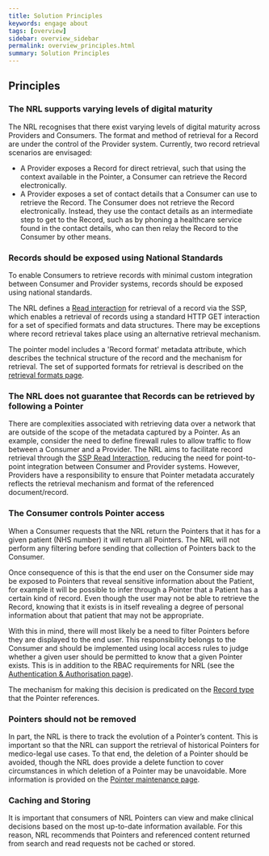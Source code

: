 ```yaml
---
title: Solution Principles
keywords: engage about
tags: [overview]
sidebar: overview_sidebar
permalink: overview_principles.html
summary: Solution Principles
---
```


## Principles

<!--
### The NRL defines a controlled scope around record retrieval

One of the key capabilities of the NRL is to provide enough context in a Pointer to allow a Consumer to retrieve the Record that it relates to. Clearly there are a myriad of different ways that data can be exposed for consumption and providing a context model that is capable of describing all of these options is a non-trivial task.  
With this complexity in mind the NRL has taken the decision to place some control around how Providers are expected to expose their Records if they are to be described by a Pointer.  
In the first instance the NRL mandates a single access mechanism; a HTTPS GET to retrieve a Record. Over time the ambition is that NRL will support other access mechanisms but in the short term the above restriction should be seen as a tactical solution designed to allow the NRL to concentrate on delivering value based on what is known today.
Clearly issuing a GET to retrieve a record is only one part of the task. Accessing records in a secure fashion is also an important consideration. Again, just as there are many ways to expose a Record, there are many ways to securely expose a Record. Taking a similar tack, the NRL is predicated around the principle of placing a degree of control over how Providers securely expose their Records for consumption via a Pointer. The mechanism that has been selected in the first instance is mutual authentication over HTTPS. More detail can be found in the security section. Again as with the control around the mechanism of Record retrieval, the NRL sees the use of mutual authentication as the initial offering, the ambition is to increase the supported security models as more information is gathered.
-->

### The NRL supports varying levels of digital maturity

The NRL recognises that there exist varying levels of digital maturity across Providers and Consumers. The format and method of retrieval for a Record are under the control of the Provider system. Currently, two record retrieval scenarios are envisaged:

- A Provider exposes a Record for direct retrieval, such that using the context available in the Pointer, a Consumer can retrieve the Record electronically. 
- A Provider exposes a set of contact details that a Consumer can use to retrieve the Record. The Consumer does not retrieve the Record electronically. Instead, they use the contact details as an intermediate step to get to the Record, such as by phoning a healthcare service found in the contact details, who can then relay the Record to the Consumer by other means.

### Records should be exposed using National Standards

To enable Consumers to retrieve records with minimal custom integration between Consumer and Provider systems, records should be exposed using national standards. 

The NRL defines a [Read interaction](retrieval_interaction_read.html) for retrieval of a record via the SSP, which enables a retrieval of records using a standard HTTP GET interaction for a set of specified formats and data structures. There may be exceptions where record retrieval takes place using an alternative retrieval mechanism. 

The pointer model includes a 'Record format' metadata attribute, which describes the technical structure of the record and the mechanism for retrieval. The set of supported formats for retrieval is described on the [retrieval formats page](retrieval_formats.html).

### The NRL does not guarantee that Records can be retrieved by following a Pointer

There are complexities associated with retrieving data over a network that are outside of the scope of the metadata captured by a Pointer. As an example, consider the need to define firewall rules to allow traffic to flow between a Consumer and a Provider. The NRL aims to facilitate record retrieval through the [SSP Read Interaction](retrieval_interaction_read.html), reducing the need for point-to-point integration between Consumer and Provider systems. However, Providers have a responsibility to ensure that Pointer metadata accurately reflects the retrieval mechanism and format of the referenced document/record.

### The Consumer controls Pointer access

When a Consumer requests that the NRL return the Pointers that it has for a given patient (NHS number) it will return all Pointers. The NRL will not perform any filtering before sending that collection of Pointers back to the Consumer. 

Once consequence of this is that the end user on the Consumer side may be exposed to Pointers that reveal sensitive information about the Patient, for example it will be possible to infer through a Pointer that a Patient has a certain kind of record. Even though the user may not be able to retrieve the Record, knowing that it exists is in itself revealing a degree of personal information about that patient that may not be appropriate.

With this in mind, there will most likely be a need to filter Pointers before they are displayed to the end user. This responsibility belongs to the Consumer and should be implemented using local access rules to judge whether a given user should be permitted to know that a given Pointer exists. This is in addition to the RBAC requirements for NRL (see the [Authentication & Authorisation page](integration_authentication_authorisation.html)).

The mechanism for making this decision is predicated on the [Record type](overview_data_model.html#data-model) that the Pointer references.

### Pointers should not be removed

In part, the NRL is there to track the evolution of a Pointer’s content. This is important so that the NRL can support the retrieval 
of historical Pointers for medico-legal use cases. To that end, the deletion of a Pointer should be avoided, 
though the NRL does provide a delete function to cover circumstances in which deletion of a Pointer may be unavoidable. 
More information is provided on the [Pointer maintenance page](pointer_maintenance.html).

### Caching and Storing

It is important that consumers of NRL Pointers can view and make clinical decisions based on the most up-to-date information available. For this reason, NRL recommends that Pointers and referenced content returned from search and read requests not be cached or stored.
